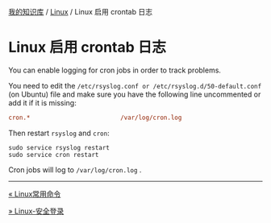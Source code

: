 [我的知识库](../README.md) / [Linux](zz_generated_mdi.md) / Linux 启用 crontab 日志

# Linux 启用 crontab 日志

You can enable logging for cron jobs in order to track problems.

You need to edit the `/etc/rsyslog.conf or /etc/rsyslog.d/50-default.conf` (on Ubuntu) file and make sure you have the following line uncommented or add it if it is missing:

```ini
cron.*                         /var/log/cron.log
```

Then restart `rsyslog` and `cron`:

```shell
sudo service rsyslog restart
sudo service cron restart
```

Cron jobs will log to `/var/log/cron.log` .

---
[« Linux常用命令](linux-common-commands.md)

[» Linux-安全登录](linux-secure-login.md)
